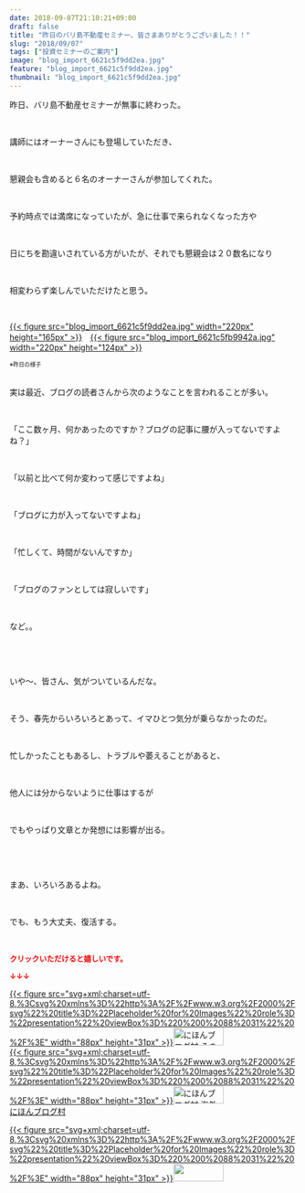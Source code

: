 ```yaml
---
date: 2018-09-07T21:10:21+09:00
draft: false
title: "昨日のバリ島不動産セミナー、皆さまありがとうございました！！"
slug: "2018/09/07"
tags: ["投資セミナーのご案内"]
image: "blog_import_6621c5f9dd2ea.jpg"
feature: "blog_import_6621c5f9dd2ea.jpg"
thumbnail: "blog_import_6621c5f9dd2ea.jpg"
---
```

<p>昨日、バリ島不動産セミナーが無事に終わった。</p><p> </p><p>講師にはオーナーさんにも登場していただき、</p><p> </p><p>懇親会も含めると６名のオーナーさんが参加してくれた。</p><p> </p><p>予約時点では満席になっていたが、急に仕事で来られなくなった方や</p><p> </p><p>日にちを勘違いされている方がいたが、それでも懇親会は２０数名になり</p><p> </p><p>相変わらず楽しんでいただけたと思う。</p><p> </p><p><a href="blog_import_6621c5f9dd2ea.jpg">{{< figure src="blog_import_6621c5f9dd2ea.jpg" width="220px" height="165px" >}}</a>　<a href="blog_import_6621c5fb9942a.jpg">{{< figure src="blog_import_6621c5fb9942a.jpg" width="220px" height="124px" >}}</a></p><p><span style="font-size: 0.7em;">※昨日の様子</span></p><p><br/>実は最近、ブログの読者さんから次のようなことを言われることが多い。</p><p> </p><p>「ここ数ヶ月、何かあったのですか？ブログの記事に腰が入ってないですよね？」</p><p> </p><p>「以前と比べて何か変わって感じですよね」</p><p> </p><p>「ブログに力が入ってないですよね」</p><p> </p><p>「忙しくて、時間がないんですか」</p><p> </p><p>「ブログのファンとしては寂しいです」</p><p> </p><p>など。。</p><p> </p><p> </p><p>いや～、皆さん、気がついているんだな。</p><p> </p><p>そう、春先からいろいろとあって、イマひとつ気分が乗らなかったのだ。</p><p> </p><p>忙しかったこともあるし、トラブルや萎えることがあると、</p><p> </p><p>他人には分からないように仕事はするが</p><p> </p><p>でもやっぱり文章とか発想には影響が出る。</p><p> </p><p> </p><p>まあ、いろいろあるよね。</p><p> </p><p>でも、もう大丈夫、復活する。</p><p> </p><p><font color="#ff0000" size="2"><strong>クリックいただけると嬉しいです。</strong></font></p><p><font color="#ff0000" size="2"><strong>↓↓↓</strong></font></p><p><a href="ranking.html?p_cid=01260127" id="&amp;blogmura_banner" target="_blank">{{< figure src="svg+xml;charset=utf-8,%3Csvg%20xmlns%3D%22http%3A%2F%2Fwww.w3.org%2F2000%2Fsvg%22%20title%3D%22Placeholder%20for%20Images%22%20role%3D%22presentation%22%20viewBox%3D%220%200%2088%2031%22%20%2F%3E" width="88px" height="31px" >}}<noscript><img alt="にほんブログ村 その他生活ブログ 不動産投資へ" border="0" height="31" src="https://img-proxy.blog-video.jp/images?url=http%3A%2F%2Flife.blogmura.com%2Fhudousantoushi%2Fimg%2Fhudousantoushi88_31.gif" width="88"></noscript></a><br/><a href="ranking.html?p_cid=01260127" target="_blank">{{< figure src="svg+xml;charset=utf-8,%3Csvg%20xmlns%3D%22http%3A%2F%2Fwww.w3.org%2F2000%2Fsvg%22%20title%3D%22Placeholder%20for%20Images%22%20role%3D%22presentation%22%20viewBox%3D%220%200%2088%2031%22%20%2F%3E" width="88px" height="31px" >}}<noscript><img alt="にほんブログ村 海外生活ブログ バリ島情報へ" border="0" height="31" src="https://img-proxy.blog-video.jp/images?url=http%3A%2F%2Foverseas.blogmura.com%2Fbali%2Fimg%2Fbali88_31.gif" width="88"></noscript></a><br/><a href="ranking.html?p_cid=01260127" target="_blank">にほんブログ村</a></p><p><a href="link.php?1804582" title="人気ブログランキングへ">{{< figure src="svg+xml;charset=utf-8,%3Csvg%20xmlns%3D%22http%3A%2F%2Fwww.w3.org%2F2000%2Fsvg%22%20title%3D%22Placeholder%20for%20Images%22%20role%3D%22presentation%22%20viewBox%3D%220%200%2088%2031%22%20%2F%3E" width="88px" height="31px" >}}<noscript><img border="0" height="31" src="https://blog.with2.net/img/banner/banner_22.gif" width="88"></noscript></a></p><p> </p>

